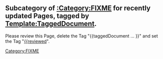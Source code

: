 ## Subcategory of [:Category:FIXME](:Category:FIXME "wikilink") for recently updated Pages, tagged by [Template:TaggedDocument](Template:TaggedDocument "wikilink").

Please review this Page, delete the Tag "{{taggedDocument ... }}" and
set the Tag "[<nowiki>{{reviewed](:Template:reviewed "wikilink")".

[Category:FIXME](Category:FIXME "wikilink")
